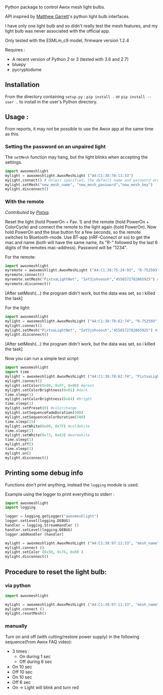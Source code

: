 Python package to control Awox mesh light bulbs.

API inspired by [Matthew Garrett](https://github.com/mjg59)'s python light bulb 
interfaces.

I have only one light bulb and so didn't really test the mesh features, and 
my light bulb was never associated with the official app.

Only tested with the ESMLm\_c9 model, firmware version 1.2.4

Requires :
- A recent version of Python 2 or 3 (tested with 3.6 and 2.7)
- bluepy
- pycryptodome

## Installation

From the directory containing `setup.py` : `pip install .` or
`pip install --user .` to install in the user's Python directory.

## Usage :

From reports, it may not be possible to use the Awox app at the same time as this.

### Setting the password on an unpaired light

The `setMesh` function may hang, but the light blinks when accepting the settings.

```python
import awoxmeshlight
mylight = awoxmeshlight.AwoxMeshLight ("A4:C1:38:78:11:33")
mylight.connect() # Unless specified, the default name and password are used
mylight.setMesh("new_mesh_name", "new_mesh_password","new_mesh_key")
mylight.disconnect()
```

### With the remote

*Contributed by [Pixtxa](https://github.com/Pixtxa).*

Reset the light (hold PowerOn + Fav. 1) and the remote (hold PowerOn +
ColorCycle) and connect the remote to the light again (hold PowerOn). Now hold
PowerOn and the blue button for a few seconds, so the remote switches to
Bluetooth-mode. Use BT-app (nRF-Connect or so) to get the mac and name (both
will have the same name, its "R-" followed by the last 6 digits of the remotes
mac-address). Password will be "1234".

For the remote:

```python
import awoxmeshlight
myremote = awoxmeshlight.AwoxMeshLight ("A4:C1:38:75:24:93", "R-752593", "1234") #change to your remotes data
myremote.connect()
myremote.setMesh("PixtxaLightNet", "IeY3johvoosh","4556572782865925") #better change all of them
myremote.disconnect()
```
[After setMesh(...) the program didn't work, but the data was set, so i killed the task]

For the light:
```python
import awoxmeshlight
mylight = awoxmeshlight.AwoxMeshLight ("A4:C1:38:78:62:74", "R-752593", "1234") #change to your lights data
mylight.connect()
mylight.setMesh("PixtxaLightNet", "IeY3johvoosh","4556572782865925") #same as on the remote
mylight.disconnect()
```
[After setMesh(...) the program didn't work, but the data was set, so i killed the task]

Now you can run a simple test script:

```python
import awoxmeshlight
import time
mylight = awoxmeshlight.AwoxMeshLight ("A4:C1:38:78:62:74", "PixtxaLightNet", "IeY3johvoosh")
mylight.connect()
mylight.setColor(0x00, 0xFF, 0x00) #green
mylight.setColorBrightness(0x01) #dark
time.sleep(1)
mylight.setColorBrightness(0x64) #bright
time.sleep(1)
mylight.setPreset(0) #colorchange
mylight.setSequenceFadeDuration(500)
mylight.setSequenceColorDuration(500)
time.sleep(15)
mylight.setWhite(0x00, 0x7F) #coldwhite
time.sleep(1)
mylight.setWhite(0x73, 0x63) #warmwhite
time.sleep(1)
mylight.off()
time.sleep(1)
mylight.on()
mylight.disconnect()
```

## Printing some debug info

Functions don't print anything, instead the `logging` module is used.

Example using the logger to print everything to stderr :
```python
import awoxmeshlight
import logging

logger = logging.getLogger("awoxmeshlight")
logger.setLevel(logging.DEBUG)
handler = logging.StreamHandler ()
handler.setLevel(logging.DEBUG)
logger.addHandler (handler)

mylight = awoxmeshlight.AwoxMeshLight ("A4:C1:38:97:11:33", "mesh_name", "mesh_password")
mylight.connect ()
mylight.setColor (0x50, 0x76, 0x00 )
mylight.disconnect()
```

## Procedure to reset the light bulb:

### via python

```python
import awoxmeshlight

mylight = awoxmeshlight.AwoxMeshLight ("A4:C1:38:97:11:33", "mesh_name", "mesh_password")
mylight.connect ()
mylight.resetMesh()
```
### manually

Turn on and off (with cutting/restore power supply) in the following sequence(from Awox FAQ video):

- 3 times :
  - On during 1 sec
  - Off during 6 sec
- On 10 sec
- Off 10 sec
- On 10 sec
- Off 6 sec
- On -> Light will blink and turn red

